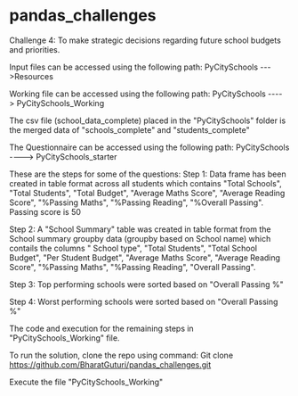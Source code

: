 # pandas_challenges
Challenge 4: To make strategic decisions regarding future school budgets and priorities.

Input files can be accessed using the following path:
PyCitySchools --->Resources

Working file can be accessed using the following path:
PyCitySchools ----> PyCitySchools_Working

The csv file (school_data_complete) placed in the "PyCitySchools" folder is the merged data of "schools_complete" and "students_complete"

The Questionnaire can be accessed using the following path:
PyCitySchools ----> PyCitySchools_starter

These are the steps for some of the questions:
Step 1: Data frame has been created in table format across all students which contains "Total Schools", "Total Students", "Total Budget", "Average Maths Score", "Average Reading Score", "%Passing Maths", "%Passing Reading", "%Overall Passing".
    Passing score is 50

Step 2: A "School Summary" table was created in table format from the School summary groupby data (groupby based on School name) which contails the columns " School type", "Total Students", "Total School Budget", "Per Student Budget", "Average Maths Score", "Average Reading Score", "%Passing Maths", "%Passing Reading", "Overall Passing".

Step 3: Top performing schools were sorted based on "Overall Passing %"

Step 4: Worst performing schools were sorted based on "Overall Passing %"

The code and execution for the remaining steps in "PyCitySchools_Working" file.

To run the solution, clone the repo using command:
    Git clone https://github.com/BharatGuturi/pandas_challenges.git

Execute the file "PyCitySchools_Working"
